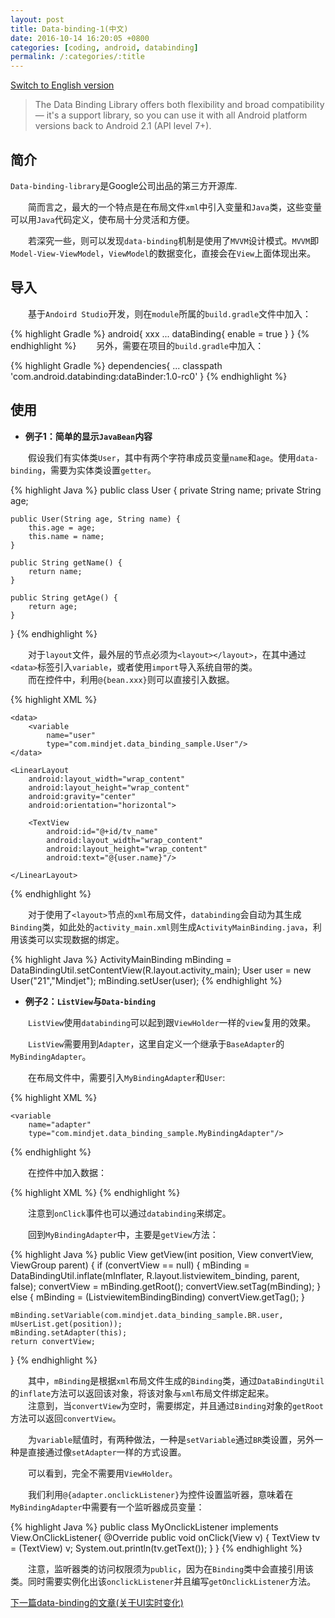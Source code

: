 ```yaml
---
layout: post
title: Data-binding-1(中文)
date: 2016-10-14 16:20:05 +0800
categories: [coding, android, databinding]
permalink: /:categories/:title
---
```


[Switch to English version](data-binding-1-en.html)

>The Data Binding Library offers both flexibility and broad compatibility — it's a support library, so you can use it with all Android platform versions back to Android 2.1 (API level 7+). 

## 简介  
  
`Data-binding-library`是Google公司出品的第三方开源库.  
  
　　简而言之，最大的一个特点是在布局文件`xml`中引入变量和`Java`类，这些变量可以用`Java`代码定义，使布局十分灵活和方便。  
  
　　若深究一些，则可以发现`data-binding`机制是使用了`MVVM`设计模式。`MVVM`即`Model-View-ViewModel`，`ViewModel`的数据变化，直接会在`View`上面体现出来。



## 导入
　　基于`Andoird Studio`开发，则在`module`所属的`build.gradle`文件中加入：  

{% highlight Gradle %}
android{
	xxx
	...
	dataBinding{
		enable = true
	}
}
{% endhighlight %}
　　另外，需要在项目的`build.gradle`中加入：

{% highlight Gradle %}
dependencies{
	...
	classpath 'com.android.databinding:dataBinder:1.0-rc0'
}
{% endhighlight %}


## 使用

 - **例子1：简单的显示`JavaBean`内容**

　　假设我们有实体类`User`，其中有两个字符串成员变量`name`和`age`。使用`data-binding`，需要为实体类设置`getter`。
  
{% highlight Java %}
public class User {
    private String name;
    private String age;

    public User(String age, String name) {
        this.age = age;
        this.name = name;
    }

    public String getName() {
        return name;
    }

    public String getAge() {
        return age;
    }
}
{% endhighlight %}

　　对于`layout`文件，最外层的节点必须为`<layout></layout>`，在其中通过`<data>`标签引入`variable`，或者使用`import`导入系统自带的类。  
　　而在控件中，利用`@{bean.xxx}`则可以直接引入数据。
  
{% highlight XML %}
<?xml version="1.0" encoding="utf-8"?>
<layout xmlns:android="http://schemas.android.com/apk/res/android">

    <data>
        <variable
            name="user"
            type="com.mindjet.data_binding_sample.User"/>
    </data>

    <LinearLayout
        android:layout_width="wrap_content"
        android:layout_height="wrap_content"
        android:gravity="center"
        android:orientation="horizontal">

        <TextView
            android:id="@+id/tv_name"
            android:layout_width="wrap_content"
            android:layout_height="wrap_content"
            android:text="@{user.name}"/>

    </LinearLayout>
</layout>

{% endhighlight %}

　　对于使用了`<layout>`节点的`xml`布局文件，`databinding`会自动为其生成`Binding`类，如此处的`activity_main.xml`则生成`ActivityMainBinding.java`，利用该类可以实现数据的绑定。

{% highlight Java %}
ActivityMainBinding mBinding = DataBindingUtil.setContentView(R.layout.activity_main);
User user = new User("21","Mindjet");
mBinding.setUser(user);
{% endhighlight %}

 - **例子2：`ListView`与`Data-binding`**  
  
  
　　`ListView`使用`databinding`可以起到跟`ViewHolder`一样的`view`复用的效果。  
  
  
　　`ListView`需要用到`Adapter`，这里自定义一个继承于`BaseAdapter`的`MyBindingAdapter`。  

　　在布局文件中，需要引入`MyBindingAdapter`和`User`:

{% highlight XML %}
<data>
    <variable
        name="user"
        type="com.mindjet.data_binding_sample.User"/>

    <variable
        name="adapter"
        type="com.mindjet.data_binding_sample.MyBindingAdapter"/>
</data>
{% endhighlight %}

　　在控件中加入数据：

{% highlight XML %}
<TextView  
     android:id="@+id/tv_name"  
     android:layout_width="wrap_content"  
     android:layout_height="wrap_content"  
     android:onClick="@{adapter.onclickListener}" 
     android:text="@{user.name}"/>
{% endhighlight %}

　　注意到`onClick`事件也可以通过`databinding`来绑定。

　　回到`MyBindingAdapter`中，主要是`getView`方法：

{% highlight Java %}
public View getView(int position, View convertView, ViewGroup parent) {
    if (convertView == null) {
        mBinding = DataBindingUtil.inflate(mInflater, R.layout.listviewitem_binding, parent, false);
        convertView = mBinding.getRoot();
        convertView.setTag(mBinding);
    } else {
        mBinding = (ListviewitemBindingBinding) convertView.getTag();
    }

    mBinding.setVariable(com.mindjet.data_binding_sample.BR.user, mUserList.get(position));
    mBinding.setAdapter(this);
    return convertView;
}
{% endhighlight %}

　　其中，`mBinding`是根据`xml`布局文件生成的`Binding`类，通过`DataBindingUtil`的`inflate`方法可以返回该对象，将该对象与`xml`布局文件绑定起来。  
　　注意到，当`convertView`为空时，需要绑定，并且通过`Binding`对象的`getRoot`方法可以返回`convertView`。

　　为`variable`赋值时，有两种做法，一种是`setVariable`通过`BR`类设置，另外一种是直接通过像`setAdapter`一样的方式设置。

　　可以看到，完全不需要用`ViewHolder`。

　　我们利用`@{adapter.onclickListener}`为控件设置监听器，意味着在`MyBindingAdapter`中需要有一个监听器成员变量：

{% highlight Java %}
public class MyOnclickListener implements View.OnClickListener{
    @Override
    public void onClick(View v) {
        TextView tv = (TextView) v;
        System.out.println(tv.getText());
    }
}
{% endhighlight %}

　　注意，监听器类的访问权限须为`public`，因为在`Binding`类中会直接引用该类。同时需要实例化出该`onclickListener`并且编写`getOnclickListener`方法。


[下一篇data-binding的文章(关于UI实时变化)](data-binding-2.html)

